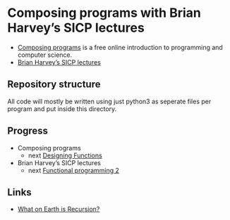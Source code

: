 # Composing programs with Brian Harvey’s SICP lectures

- [Composing programs](https://composingprograms.com) is a free online introduction to programming and computer science.
- [Brian Harvey’s SICP lectures](https://archive.org/details/ucberkeley-webcast-PL3E89002AA9B9879E?sort=titleSorter)

## Repository structure

All code will mostly be written using just python3 as seperate files per program
and put inside this directory.

## Progress

- Composing programs
	-	next [Designing Functions](https://composingprograms.com/pages/14-designing-functions.html)
- Brian Harvey’s SICP lectures
	-	next [Functional programming 2](https://archive.org/details/ucberkeley_webcast_TTK2lZoWbPQ)

## Links

- [What on Earth is Recursion?](https://youtu.be/Mv9NEXX1VHc)
